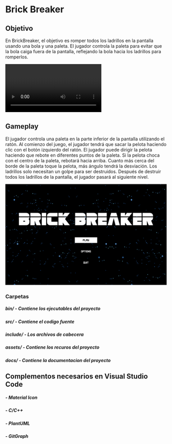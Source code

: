 # Brick Breaker

## Objetivo

En BrickBreaker, el objetivo es romper todos los ladrillos en la pantalla usando una bola y una paleta. El jugador controla la paleta para evitar que la bola caiga fuera de la pantalla, reflejando la bola hacia los ladrillos para romperlos.


![Gameplay GIF](assets/imagenes/game.mp4)

## Gameplay

El jugador controla una paleta en la parte inferior de la pantalla utilizando el ratón. Al comienzo del juego, el jugador tendrá que sacar la pelota haciendo clic con el botón izquierdo del ratón. El jugador puede dirigir la pelota haciendo que rebote en diferentes puntos de la paleta. Si la pelota choca con el centro de la paleta, rebotará hacia arriba. Cuanto más cerca del borde de la paleta toque la pelota, más ángulo tendrá la desviación. Los ladrillos solo necesitan un golpe para ser destruidos. Después de destruir todos los ladrillos de la pantalla, el jugador pasará al siguiente nivel.

<img src="assets/imagenes/main-menu.png" width=640></image>



### Carpetas

##### bin/ - Contiene los ejecutables del proyecto
##### src/ - Contiene el codigo fuente
##### include/ - Los archivos de cabecera 
##### assets/ - Contiene los recuros del proyecto
##### docs/ - Contiene la documentacion del proyecto

## Complementos necesarios en Visual Studio Code

##### - Material Icon
##### - C/C++
##### - PlantUML
##### - GitGraph
